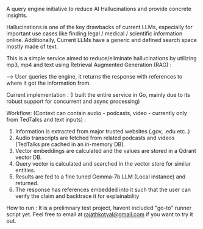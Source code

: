 A query engine initiative to reduce AI Hallucinations and provide concrete insights.

Hallucinations is one of the key drawbacks of current LLMs, especially for important use cases like finding legal / medical / scientific information online. Additionally, Current LLMs have a generic and defined search space mostly made of text.

This is a simple service aimed to reduce/eliminate hallucinations by utilizing mp3, mp4 and text using Retrieval Augmented Generation (RAG) : 

--> User queries the engine, it returns the response with references to where it got the information from.

Current implementation : (I built the entire service in Go, mainly due to its robust support for concurrent and async processing)

Workflow: (Context can contain audio - podcasts, video - currently only from TedTalks and text inputs) :

1. Information is extracted from major trusted websites (.gov, .edu etc..)
2. Audio transcripts are fetched from related podcasts and videos (TedTalks pre cached in an in-memory DB).
3. Vector embeddings are calculated and the values are stored in a Qdrant vector DB.
4. Query vector is calculated and searched in the vector store for similar entities.
5. Results are fed to a fine tuned Gemma-7b LLM (Local instance) and returned.
6. The response has references embedded into it such that the user can verify the claim and backtrace it for explainability

How to run : 
It is a prelimnary test project, havent included "go-to" runner script yet. Feel free to email at rajathkotyal@gmail.com if you want to try it out.
